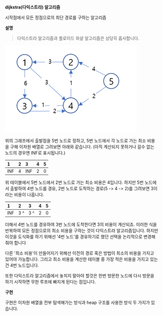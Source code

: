 **dijkstra(다익스트라) 알고리즘**

시작점에서 모든 정점으로의 최단 경로를 구하는 알고리즘

**설명**

>다익스트라 알고리즘과 플로이드 와샬 알고리즘은 상당히 흡사합니다.

![dijkstra](dijkstra.png)

위의 그래프에서 출발점을 5번 노드로 정하고, 
5번 노드에서 각 노드로 가는 최소 비용을 구해 이차원 배열로 그려보면 아래와 같습니다.
(아직 계산되지 못하거나 갈수 없는 노드의 경우엔 INF로 표시됩니다.)

| 1   | 2  | 3   | 4  | 5  |
|:----|:---|:----|:---|:---|
| INF | 4  | INF | 2  | 0  |

위 테이블에서 5번 노드에서 2번 노드로 가는 최소 비용은 4입니다.
하지만 5번 노드에서 출발하여 4번 노드를 경유, 2번 노드로 도착하는 경로(5 -> 4 -> 2)를 그려보면 3이라는 비용이 나옵니다.

| 1   | 2   | 3   | 4  | 5  |
|:----|:----|:----|:---|:---|
| INF | 3 ^ | 3 ^ | 2  | 0  |

더해서 4번 노드를 경유하여 3번 노드에 도착한다면 3의 비용이 계산되죠.
이러한 식을 반복하여 모든 정점으로의 최소 비용을 구하는 것이 다익스트라 알고리즘입니다.
하지만 이것을 도식화를 하기 위해선 '4번 노드'를 경유하기로 했던 선택을 논리적으로 변경해줘야 합니다

다른 '최소 비용'이 만들어지기 위해선 이전의 경로 혹은 방법이 최소의 비용을 가지고 있어야 가능합니다.
그리고 최소 비용을 계산한 테이블 중 가장 적은 비용을 가지고 있는건 4번 노드입니다.

또한 다익스트라 알고리즘에서 놓치지 말아야 할것은 한번 방문한 노드에 다시 방문을 하기 시작하면 무한 루프에 빠지게 된다는 점입니다.

**구현**

구현은 이차원 배열을 전부 탐색해가는 방식과 heap 구조를 사용한 방식 두 가지가 있습니다.
